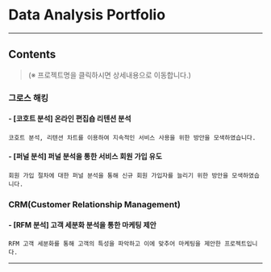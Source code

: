# **Data Analysis Portfolio**
- - -
## **Contents**
> (※ 프로젝트명을 클릭하시면 상세내용으로 이동합니다.)
### **그로스 해킹**
#### - \[코호트 분석\] 온라인 편집숍 리텐션 분석
```코호트 분석, 리텐션 차트를 이용하여 지속적인 서비스 사용을 위한 방안을 모색하였습니다.```
#### - \[퍼널 분석\] 퍼널 분석을 통한 서비스 회원 가입 유도
```회원 가입 절차에 대한 퍼널 분석을 통해 신규 회원 가입자를 늘리기 위한 방안을 모색하였습니다.```
### **CRM(Customer Relationship Management)**
#### - \[RFM 분석\] 고객 세분화 분석을 통한 마케팅 제안
```RFM 고객 세분화를 통해 고객의 특성을 파악하고 이에 맞추어 마케팅을 제안한 프로젝트입니다.```

---




